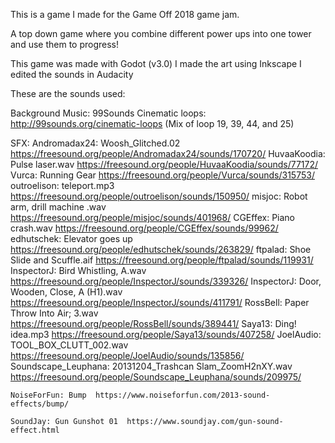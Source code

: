 This is a game I made for the Game Off 2018 game jam.

A top down game where you combine different 
power ups into one tower and use them to progress!


This game was made with Godot (v3.0)
I made the art using Inkscape
I edited the sounds in Audacity

These are the sounds used:

Background Music:
99Sounds Cinematic loops: http://99sounds.org/cinematic-loops
(Mix of loop 19, 39, 44, and 25)

SFX:
	Andromadax24: Woosh_Glitched.02  https://freesound.org/people/Andromadax24/sounds/170720/
	HuvaaKoodia:  Pulse laser.wav  https://freesound.org/people/HuvaaKoodia/sounds/77172/
	Vurca: Running Gear  https://freesound.org/people/Vurca/sounds/315753/
	outroelison: teleport.mp3  https://freesound.org/people/outroelison/sounds/150950/
	misjoc: Robot arm, drill machine .wav  https://freesound.org/people/misjoc/sounds/401968/
	CGEffex: Piano crash.wav  https://freesound.org/people/CGEffex/sounds/99962/
	edhutschek: Elevator goes up  https://freesound.org/people/edhutschek/sounds/263829/
	ftpalad: Shoe Slide and Scuffle.aif  https://freesound.org/people/ftpalad/sounds/119931/
	InspectorJ: Bird Whistling, A.wav  https://freesound.org/people/InspectorJ/sounds/339326/
	InspectorJ: Door, Wooden, Close, A (H1).wav  https://freesound.org/people/InspectorJ/sounds/411791/
	RossBell: Paper Throw Into Air; 3.wav  https://freesound.org/people/RossBell/sounds/389441/
	Saya13: Ding! idea.mp3  https://freesound.org/people/Saya13/sounds/407258/
	JoelAudio: TOOL_BOX_CLUTT_002.wav  https://freesound.org/people/JoelAudio/sounds/135856/
	Soundscape_Leuphana: 20131204_Trashcan Slam_ZoomH2nXY.wav  https://freesound.org/people/Soundscape_Leuphana/sounds/209975/

	NoiseForFun: Bump  https://www.noiseforfun.com/2013-sound-effects/bump/

	SoundJay: Gun Gunshot 01  https://www.soundjay.com/gun-sound-effect.html